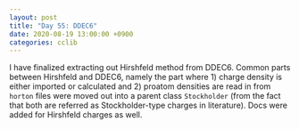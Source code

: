 ```yaml
---
layout: post
title: "Day 55: DDEC6"
date: 2020-08-19 13:00:00 +0900
categories: cclib
---
```


I have finalized extracting out Hirshfeld method from DDEC6. Common parts between Hirshfeld and DDEC6, namely the part where 1) charge density is either imported or calculated and 2) proatom densities are read in from `horton` files were moved out into a parent class `Stockholder` (from the fact that both are referred as Stockholder-type charges in literature). Docs were added for Hirshfeld charges as well.


